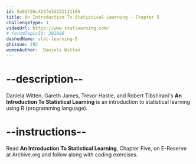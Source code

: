 ```yaml
---
id: 5a9d726c424fe3d221111105
title: An Introduction To Statistical Learning - Chapter 5
challengeType: 1
videoUrl: https://www.statlearning.com/
# forumTopicId: 301086
dashedName: stat-learning-5
ghissue: 292
womenAuthor:  Daniela Witten
---
```


# --description--

Daniela Witten, Gareth James, Trevor Hastie, and Robert Tibshirani's __An Introduction To Statistical Learning__ is an introduction to statistical learning using R (programming language).

# --instructions--

Read __An Introduction To Statistical Learning__, Chapter Five, on E-Reserve at Archive.org and follow along with coding exercises. 